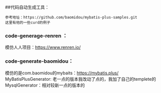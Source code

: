 ##代码自动生成工具： 
````
参考地址：https://github.com/baomidou/mybatis-plus-samples.git
这里有他的一些curd的例子
````

### code-generage-renren ：
 模仿人人项目：https://www.renren.io/

### code-generate-baomidou：
模仿的是com.baomidou的mybaits：https://mybatis.plus/
MyBatisPlusGenerator: 老一点的版本我改动了点的，我加了自己的templete的
MysqlGenerator：相对较新一点的版本的